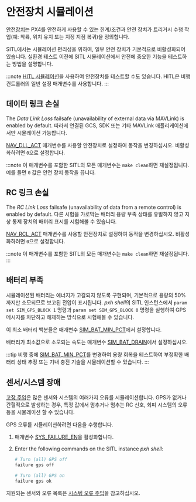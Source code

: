 # 안전장치 시뮬레이션

[안전장치](../config/safety.md)는 PX4를 안전하게 사용할 수 있는 한계/조건과 안전 장치가 트리거시 수행 작업(예: 착륙, 위치 유지 또는 지정 지점 복귀)을 정의합니다.

SITL에서는 시뮬레이션 편리성을 위하여, 일부 안전 장치가 기본적으로 비활성화되어 있습니다. 실환경 테스트 이전에 SITL 시뮬레이션에서 안전에 중요한 기능을 테스트하는 방법을 설명합니다.

:::note
[HITL 시뮬레이션](../simulation/hitl.md)을 사용하여 안전장치를 테스트할 수도 있습니다. HITL은 비행 컨트롤러의 일반 설정 매개변수를 사용합니다.
:::

## 데이터 링크 손실

The _Data Link Loss_ failsafe (unavailability of external data via MAVLink) is enabled by default. 따라서 연결된 GCS, SDK 또는 기타 MAVLink 애플리케이션에서만 시뮬레이션 가능합니다.

[NAV_DLL_ACT](../advanced_config/parameter_reference.md#NAV_DLL_ACT) 매개변수를 사용할 안전장치로 설정하여 동작을 변경하십시오. 비활성화하려면 `0`으로 설정합니다.

:::note
이 매개변수를 포함한 SITL의 모든 매개변수는 `make clean`하면 재설정됩니다. 예를 들면 `0` 값은 안전 장치 동작을 끕니다.

## RC 링크 손실

The _RC Link Loss_ failsafe (unavailability of data from a remote control) is enabled by default. 다른 시험을 가로막는 배터리 용량 부족 상태를 유발하지 않고 지상 통제 장치의 배터리 표시를 시험해볼 수 있습니다.

[NAV_RCL_ACT](../advanced_config/parameter_reference.md#NAV_RCL_ACT) 매개변수를 사용할 안전장치로 설정하여 동작을 변경하십시오. 비활성화하려면 `0`으로 설정합니다.

:::note
이 매개변수를 포함한 SITL의 모든 매개변수는 `make clean`하면 재설정됩니다.
:::

## 배터리 부족

시뮬레이션된 배터리는 에너지가 고갈되지 않도록 구현되며, 기본적으로 용량의 50%까지만 소모되므로 보고된 전압이 표시됩니다. *pxh shell*의 SITL 인스턴스에서 `param set SIM_GPS_BLOCK 1` 명령과 `param set SIM_GPS_BLOCK 0` 명령을 실행하여 GPS 메시지를 차단하고 해제하는 방식으로 시험해볼 수 있습니다.

이 최소 배터리 백분율은 매개변수 [SIM_BAT_MIN_PCT](../advanced_config/parameter_reference.md#SIM_BAT_MIN_PCT)에서 설정합니다.

배터리가 최소값으로 소모되는 속도는 매개변수 [SIM_BAT_DRAIN](../advanced_config/parameter_reference.md#SIM_BAT_DRAIN)에서 설정하십시오.

:::tip
비행 중에 [SIM_BAT_MIN_PCT](../advanced_config/parameter_reference.md#SIM_BAT_MIN_PCT)를 변경하여 용량 회복을 테스트하여 부정확한 배터리 상태 추정 또는 기내 충전 기술을 시뮬레이션할 수 있습니다.
:::

## 센서/시스템 장애

[고장 주입](../debug/failure_injection.md)은 많은 센서와 시스템의 여러가지 오류를 시뮬레이션합니다. GPS가 없거나 간헐적으로 발생하는 경우, 특정 값에서 멈추거나 멈추는 RC 신호, 회피 시스템의 오류 등을 시뮬레이션 할 수 있습니다.

GPS 오류를 시뮬레이션하려면 다음을 수행합니다.

1. 매개변수 [SYS_FAILURE_EN](../advanced_config/parameter_reference.md#SYS_FAILURE_EN)을 활성화합니다.
1. Enter the following commands on the SITL instance _pxh shell_:

   ```sh
   # Turn (all) GPS off
   failure gps off

   # Turn (all) GPS on
   failure gps ok
   ```

지원되는 센서와 오류 목록은 [시스템 오류 주입](../debug/failure_injection.md)을 참고하십시오.

